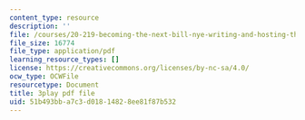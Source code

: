 ```yaml
---
content_type: resource
description: ''
file: /courses/20-219-becoming-the-next-bill-nye-writing-and-hosting-the-educational-show-january-iap-2015/51b493bba7c3d01814828ee81f87b532_eIeQgvadWpw.pdf
file_size: 16774
file_type: application/pdf
learning_resource_types: []
license: https://creativecommons.org/licenses/by-nc-sa/4.0/
ocw_type: OCWFile
resourcetype: Document
title: 3play pdf file
uid: 51b493bb-a7c3-d018-1482-8ee81f87b532
---
```

